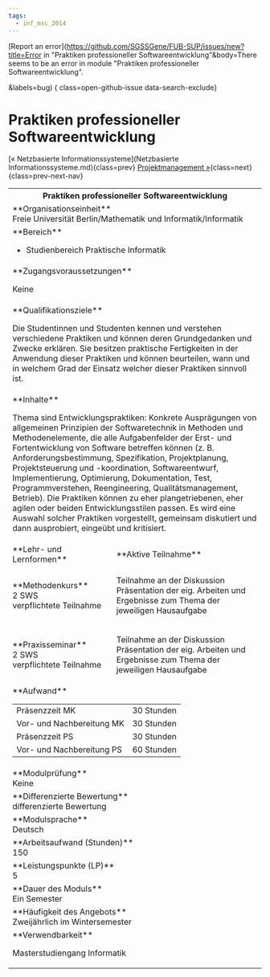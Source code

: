 ```yaml
---
tags:
  - inf_msc_2014
---
```

[Report an error](https://github.com/SGSSGene/FUB-SUP/issues/new?title=Error in "Praktiken professioneller Softwareentwicklung"&body=There seems to be an error in module "Praktiken professioneller Softwareentwicklung".

<Describe here a slightly more detailed description of what is wrong>&labels=bug)
{ class=open-github-issue data-search-exclude}

# Praktiken professioneller Softwareentwicklung

[« Netzbasierte Informationssysteme](Netzbasierte Informationssysteme.md){class=prev}
[Projektmanagement »](Projektmanagement.md){class=next}
{class=prev-next-nav}

<table markdown id="moduledesc">
<tr markdown class="moduledesc_head"><th colspan="2">Praktiken professioneller Softwareentwicklung </th></tr>
<tr markdown><td colspan="2">**Organisationseinheit**   <br>Freie Universität Berlin/Mathematik und Informatik/Informatik</td></tr>

<tr markdown><td colspan="2">**Bereich**<br>


- Studienbereich Praktische Informatik

</td></tr>

<tr markdown><td colspan="2">**Zugangsvoraussetzungen** <br>

Keine


</td></tr>
<tr markdown><td colspan="2">**Qualifikationsziele**    <br>

Die Studentinnen und Studenten kennen und verstehen verschiedene Praktiken
und können deren Grundgedanken und Zwecke erklären. Sie besitzen praktische
Fertigkeiten in der Anwendung dieser Praktiken und können beurteilen, wann
und in welchem Grad der Einsatz welcher dieser Praktiken sinnvoll ist.


</td></tr>
<tr markdown><td colspan="2">**Inhalte**                <br>

Thema sind Entwicklungspraktiken: Konkrete Ausprägungen von allgemeinen
Prinzipien der Softwaretechnik in Methoden und Methodenelemente, die alle
Aufgabenfelder der Erst- und Fortentwicklung von Software betreffen können
(z. B. Anforderungsbestimmung, Spezifikation, Projektplanung,
Projektsteuerung und -koordination, Softwareentwurf, Implementierung,
Optimierung, Dokumentation, Test, Programmverstehen, Reengineering,
Qualitätsmanagement, Betrieb). Die Praktiken können zu eher plangetriebenen,
eher agilen oder beiden Entwicklungsstilen passen. Es wird eine Auswahl
solcher Praktiken vorgestellt, gemeinsam diskutiert und dann ausprobiert,
eingeübt und kritisiert.


</td></tr>

<tr markdown><td>**Lehr- und Lernformen**</td><td>**Aktive Teilnahme**</td></tr>
<tr markdown><td> **Methodenkurs** <br>2 SWS <br> verpflichtete Teilnahme</td><td>

Teilnahme an der Diskussion
Präsentation der eig. Arbeiten und Ergebnisse zum Thema der jeweiligen Hausaufgabe
</td></tr>
<tr markdown><td> **Praxisseminar** <br>2 SWS <br> verpflichtete Teilnahme</td><td>

Teilnahme an der Diskussion
Präsentation der eig. Arbeiten und Ergebnisse zum Thema der jeweiligen Hausaufgabe
</td></tr>
<tr markdown><td colspan="2">**Aufwand**                <br>
<table class="aufwand_table">
<tr><td>Präsenzzeit MK</td><td>30 Stunden</td></tr>
<tr><td>Vor- und Nachbereitung MK</td><td>30 Stunden</td></tr>
<tr><td>Präsenzzeit PS</td><td>30 Stunden</td></tr>
<tr><td>Vor- und Nachbereitung PS</td><td>60 Stunden</td></tr>
</table>

</td></tr>
<tr markdown><td colspan="2">**Modulprüfung**             <br>Keine


</td></tr>
<tr markdown><td colspan="2">**Differenzierte Bewertung** <br>differenzierte Bewertung

</td></tr>
<tr markdown><td colspan="2">**Modulsprache**             <br>Deutsch</td></tr>
<tr markdown><td colspan="2">**Arbeitsaufwand (Stunden)** <br>150</td></tr>
<tr markdown><td colspan="2">**Leistungspunkte (LP)**     <br>5</td></tr>
<tr markdown><td colspan="2">**Dauer des Moduls**         <br>Ein Semester</td></tr>
<tr markdown><td colspan="2">**Häufigkeit des Angebots**  <br>Zweijährlich im Wintersemester</td></tr>
<tr markdown><td colspan="2">**Verwendbarkeit**           <br>

Masterstudiengang Informatik


</td></tr>

</table>
